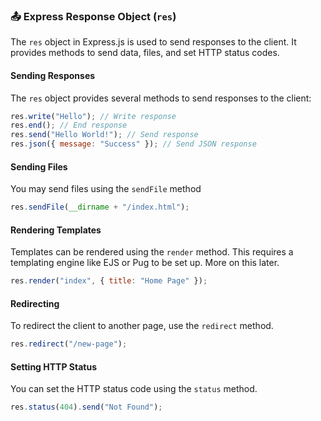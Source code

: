 ### 📤 Express Response Object (`res`)

The `res` object in Express.js is used to send responses to the client. It provides methods to send data, files, and set HTTP status codes.

#### Sending Responses

The `res` object provides several methods to send responses to the client:

```js
res.write("Hello"); // Write response
res.end(); // End response
res.send("Hello World!"); // Send response
res.json({ message: "Success" }); // Send JSON response
```

#### Sending Files

You may send files using the `sendFile` method

```js
res.sendFile(__dirname + "/index.html");
```

#### Rendering Templates

Templates can be rendered using the `render` method. This requires a templating engine like EJS or Pug to be set up. More on this later.

```js
res.render("index", { title: "Home Page" });
```

#### Redirecting

To redirect the client to another page, use the `redirect` method.

```js
res.redirect("/new-page");
```

#### Setting HTTP Status

You can set the HTTP status code using the `status` method.

```js
res.status(404).send("Not Found");
```
